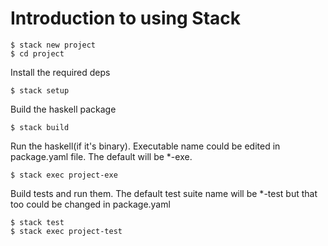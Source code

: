 # Introduction to using Stack

``` shell
$ stack new project
$ cd project
```

Install the required deps

```shell
$ stack setup
```

Build the haskell package

```shell
$ stack build
```

Run the haskell(if it's binary). Executable name could be edited in package.yaml file. The default will be *-exe.

``` shell
$ stack exec project-exe
```

Build tests and run them. The default test suite name will be *-test but that too could be changed in package.yaml

``` shell
$ stack test
$ stack exec project-test
```
